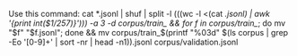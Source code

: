 Use this command:
cat *.jsonl | shuf | split -l $(($(wc -l <(cat *.jsonl) | awk '{print int($1/257)}'))) -a 3 -d corpus/train_ && for f in corpus/train_*; do mv "$f" "$f.jsonl"; done && mv corpus/train_$(printf "%03d" $(ls corpus | grep -Eo '[0-9]+' | sort -nr | head -n1)).jsonl corpus/validation.jsonl
